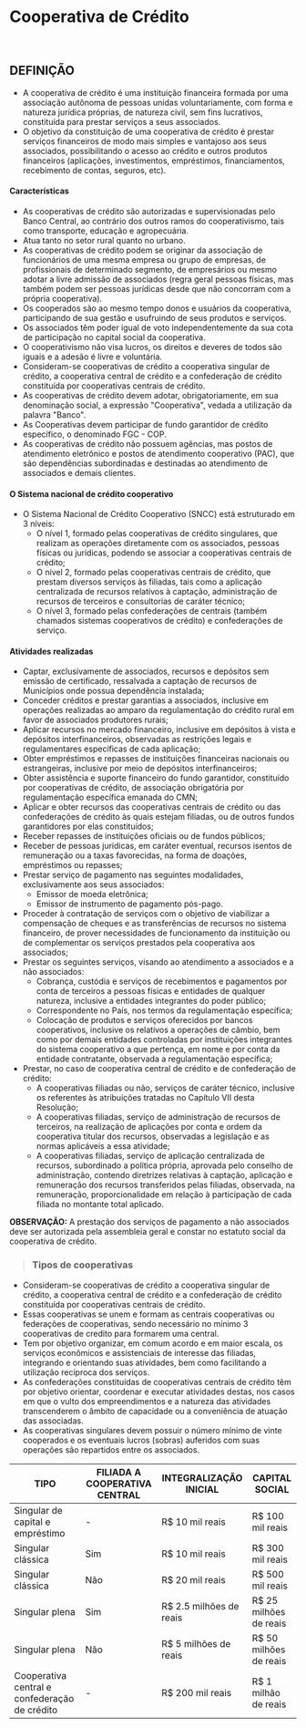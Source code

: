 # Cooperativa de Crédito

<br>

## DEFINIÇÃO
* A cooperativa de crédito é uma instituição financeira formada por uma associação autônoma de pessoas unidas voluntariamente, com forma e natureza jurídica próprias, de natureza civil, sem fins lucrativos, constituída para prestar serviços a seus associados.
* O objetivo da constituição de uma cooperativa de crédito é prestar serviços financeiros de modo mais simples e vantajoso aos seus associados, possibilitando o acesso ao crédito e outros produtos financeiros (aplicações, investimentos, empréstimos, financiamentos, recebimento de contas, seguros, etc).

#### Características
* As cooperativas de crédito são autorizadas e supervisionadas pelo Banco Central, ao contrário dos outros ramos do cooperativismo, tais como transporte, educação e agropecuária.
* Atua tanto no setor rural quanto no urbano. 
* As cooperativas de crédito podem se originar da associação de funcionários de uma mesma empresa ou grupo de empresas, de profissionais de determinado segmento, de empresários ou mesmo adotar a livre admissão de associados (regra geral pessoas físicas, mas também podem ser pessoas jurídicas desde que não concorram com a própria cooperativa).
* Os cooperados são ao mesmo tempo donos e usuários da cooperativa, participando de sua gestão e usufruindo de seus produtos e serviços. 
* Os associados têm poder igual de voto independentemente da sua cota de participação no capital social da cooperativa. 
* O cooperativismo não visa lucros, os direitos e deveres de todos são iguais e a adesão é livre e voluntária.
* Consideram-se cooperativas de crédito a cooperativa singular de crédito, a cooperativa central de crédito e a confederação de crédito constituída por cooperativas centrais de crédito.
* As cooperativas de crédito devem adotar, obrigatoriamente, em sua denominação social, a expressão "Cooperativa", vedada a utilização da palavra "Banco". 
* As Cooperativas devem participar de fundo garantidor de crédito específico, o denominado FGC - COP.
* As cooperativas de crédito não possuem agências, mas postos de atendimento eletrônico e postos de atendimento cooperativo (PAC), que são dependências subordinadas e destinadas ao atendimento de associados e demais clientes.

#### O Sistema nacional de crédito cooperativo
* O Sistema Nacional de Crédito Cooperativo (SNCC) está estruturado em 3 níveis:
  - O nível 1, formado pelas cooperativas de crédito singulares, que realizam as operações diretamente com os associados, pessoas físicas ou jurídicas, podendo se associar a cooperativas centrais de crédito;
  - O nível 2, formado pelas cooperativas centrais de crédito, que prestam diversos serviços às filiadas, tais como a aplicação centralizada de recursos relativos à captação, administração de recursos de terceiros e consultorias de caráter técnico;
  - O nível 3, formado pelas confederações de centrais (também chamados sistemas cooperativos de crédito) e confederações de serviço.

#### Atividades realizadas
* Captar, exclusivamente de associados, recursos e depósitos sem emissão de certificado, ressalvada a captação de recursos de Municípios onde possua dependência instalada;
* Conceder créditos e prestar garantias a associados, inclusive em operações realizadas ao amparo da regulamentação do crédito rural em favor de associados produtores rurais;
* Aplicar recursos no mercado financeiro, inclusive em depósitos à vista e depósitos interfinanceiros, observadas as restrições legais e regulamentares específicas de cada aplicação;
* Obter empréstimos e repasses de instituições financeiras nacionais ou estrangeiras, inclusive por meio de depósitos interfinanceiros;
* Obter assistência e suporte financeiro do fundo garantidor, constituído por cooperativas de crédito, de associação obrigatória por regulamentação específica emanada do CMN;
* Aplicar e obter recursos das cooperativas centrais de crédito ou das confederações de crédito às quais estejam filiadas, ou de outros fundos garantidores por elas constituídos;
* Receber repasses de instituições oficiais ou de fundos públicos;
* Receber de pessoas jurídicas, em caráter eventual, recursos isentos de remuneração ou a taxas favorecidas, na forma de doações, empréstimos ou repasses;
* Prestar serviço de pagamento nas seguintes modalidades, exclusivamente aos seus associados:
  - Emissor de moeda eletrônica;
  - Emissor de instrumento de pagamento pós-pago.
* Proceder à contratação de serviços com o objetivo de viabilizar a compensação de cheques e as transferências de recursos no sistema financeiro, de prover necessidades de funcionamento da instituição ou de complementar os serviços prestados pela cooperativa aos associados;
* Prestar os seguintes serviços, visando ao atendimento a associados e a não associados:
  - Cobrança, custódia e serviços de recebimentos e pagamentos por conta de terceiros a pessoas físicas e entidades de qualquer natureza, inclusive a entidades integrantes do poder público;
  - Correspondente no País, nos termos da regulamentação específica;
  - Colocação de produtos e serviços oferecidos por bancos cooperativos, inclusive os relativos a operações de câmbio, bem como por demais entidades controladas por instituições integrantes do sistema cooperativo a que pertença, em nome e por conta da entidade contratante, observada a regulamentação específica;
* Prestar, no caso de cooperativa central de crédito e de confederação de crédito:
  - A cooperativas filiadas ou não, serviços de caráter técnico, inclusive os referentes às atribuições tratadas no Capítulo VII desta Resolução;
  - A cooperativas filiadas, serviço de administração de recursos de terceiros, na realização de aplicações por conta e ordem da cooperativa titular dos recursos, observadas a legislação e as normas aplicáveis a essa atividade;
  - A cooperativas filiadas, serviço de aplicação centralizada de recursos, subordinado a política própria, aprovada pelo conselho de administração, contendo diretrizes relativas à
captação, aplicação e remuneração dos recursos transferidos pelas filiadas, observada, na remuneração, proporcionalidade em relação à participação de cada filiada no montante total aplicado.

**OBSERVAÇÃO:** A prestação dos serviços de pagamento a não associados deve ser autorizada pela assembleia geral e constar no estatuto social da cooperativa de crédito.

> ### Tipos de cooperativas
* Consideram-se cooperativas de crédito a cooperativa singular de crédito, a cooperativa central de crédito e a confederação de crédito constituída por cooperativas centrais de crédito.
* Essas cooperativas se unem e formam as centrais cooperativas ou federações de cooperativas, sendo necessário no mínimo 3 cooperativas de credito para formarem uma central.
* Tem por objetivo organizar, em comum acordo e em maior escala, os serviços econômicos e assistenciais de interesse das filiadas, integrando e orientando suas atividades, bem como
facilitando a utilização recíproca dos serviços.
* As confederações constituídas de cooperativas centrais de crédito têm por objetivo orientar, coordenar e executar atividades destas, nos casos em que o vulto dos empreendimentos e a
natureza das atividades transcenderem o âmbito de capacidade ou a conveniência de atuação das associadas.
* As cooperativas singulares devem possuir o número mínimo de vinte cooperados e os eventuais lucros (sobras) auferidos com suas operações são repartidos entre os associados.

| TIPO                                          | FILIADA A COOPERATIVA CENTRAL | INTEGRALIZAÇÃO INICIAL  | CAPITAL SOCIAL         |
| --------------------------------------------- | ----------------------------- | ----------------------- | ---------------------- |
| Singular de capital e empréstimo              | -                             | R$ 10 mil reais         | R$ 100 mil reais       |
| Singular clássica                             | Sim                           | R$ 10 mil reais         | R$ 300 mil reais       |
| Singular clássica                             | Não                           | R$ 20 mil reais         | R$ 500 mil reais       |
| Singular plena                                | Sim                           | R$ 2.5 milhões de reais | R$ 25 milhões de reais |
| Singular plena                                | Não                           | R$ 5 milhões de reais   | R$ 50 milhões de reais |
| Cooperativa central e confederação de crédito | -                             | R$ 200 mil reais        | R$ 1 milhão de reais   |
